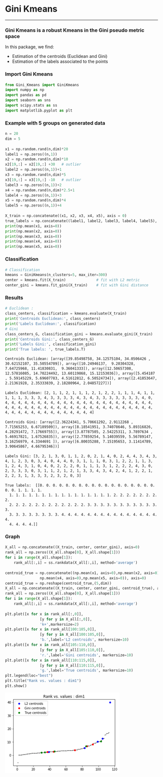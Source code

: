 # Gini Kmeans

---

### Gini Kmeans is a robust Kmeans in the Gini pseudo metric space

In this package, we find:

  * Estimation of the centroids (Euclidean and Gini)
  * Estimation of the labels associated to the points


### Import Gini Kmeans


```python
from Gini_Kmeans import GiniKmeans
import numpy as np
import pandas as pd
import seaborn as sns
import scipy.stats as ss
import matplotlib.pyplot as plt
```

### Example with 5 groups on generated data

```python
n = 20
dim = 5

x1 = np.random.rand(n,dim)*20
label1 = np.zeros((n,1))
x2 = np.random.rand(n,dim)*10
x2[19,:] = x2[19,:] +30   # outlier
label2 = np.zeros((n,1))+1
x3 = np.random.rand(n,dim)*5
x3[19,:] = x3[19,:] -10   # outlier
label3 = np.zeros((n,1))+2
x4 = np.random.rand(n,dim)*2.5+1
label4 = np.zeros((n,1))+3
x5 = np.random.rand(n,dim)*4
label5 = np.zeros((n,1))+4

X_train = np.concatenate((x1, x2, x3, x4, x5), axis = 0)
true_labels = np.concatenate((label1, label2, label3, label4, label5), axis = 0)
print(np.mean(x1, axis=0))
print(np.mean(x2, axis=0))
print(np.mean(x3, axis=0))
print(np.mean(x4, axis=0))
print(np.mean(x5, axis=0))
```


### Classification

```python
# Classification
kmeans = GiniKmeans(n_clusters=5, max_iter=300)
center = kmeans.fit(X_train)              # fit with L2 metric
center_gini = kmeans.fit_gini(X_train)    # fit with Gini distance
```

### Results

```python
# Euclidean :
class_centers, classification = kmeans.evaluate(X_train)
print('Centroids Euclidean:', class_centers)
print('Labels Euclidean:', classification)
# Gini
class_centers_G, classification_gini = kmeans.evaluate_gini(X_train)
print('Centroids Gini:', class_centers_G)
print('Labels Gini:', classification_gini)
print('True labels: ', true_labels.T)
```

    Centroids Euclidean: [array([39.85498758, 34.12575104, 34.0506426 , 30.62152107, 35.50554709]), array([10.24946137,  9.20304328,  7.64725968, 11.41830831,  9.36041333]), array([12.50657308, 12.57816085, 14.70224492, 13.60119868, 15.12153036]), array([5.454187  , 5.59145229, 5.69607783, 4.51612812, 6.50524734]), array([2.41853647, 2.21361928, 2.35333839, 2.18280964, 2.04857227])]
    
    Labels Euclidean: [2, 1, 1, 2, 1, 1, 1, 2, 1, 2, 2, 1, 1, 1, 4, 1, 1, 1, 1, 1, 3, 3, 3, 4, 3, 3, 3, 3, 4, 3, 4, 3, 3, 3, 3, 3, 3, 3, 4, 0, 4, 4, 4, 4, 4, 4, 4, 4, 4, 4, 4, 4, 4, 4, 4, 4, 4, 4, 4, 4, 4, 4, 4, 4, 4, 4, 4, 4, 4, 4, 4, 4, 4, 4, 4, 4, 4, 4, 4, 4, 4, 4, 4, 4, 4, 4, 4, 4, 4, 4, 4, 4, 4, 4, 4, 4, 4, 4, 4, 4]
    
    Centroids Gini: [array([2.36224341, 5.70661292, 2.9112268 , 7.71565253, 6.67189509]), array([8.18541951, 3.74078646, 5.89316826, 4.28291472, 7.17669755]), array([3.87787505, 2.54225311, 3.7897634 , 5.46917821, 1.67526835]), array([2.77859254, 5.14039559, 5.56789147, 3.16256979, 4.3344691 ]), array([6.80035288, 7.15195653, 3.11414789, 3.90645867, 4.66795346])]
    
    Labels Gini: [3, 2, 1, 3, 0, 1, 1, 2, 0, 2, 1, 4, 0, 2, 4, 4, 3, 4, 3, 4, 1, 2, 3, 0, 3, 4, 0, 4, 4, 0, 3, 1, 1, 1, 0, 3, 1, 2, 2, 1, 1, 3, 1, 2, 4, 3, 1, 0, 4, 0, 2, 2, 2, 0, 1, 1, 1, 3, 1, 2, 2, 2, 4, 3, 0, 2, 3, 3, 3, 0, 3, 1, 1, 2, 1, 2, 1, 3, 3, 4, 3, 4, 2, 4, 1, 2, 2, 1, 2, 2, 3, 1, 3, 3, 3, 2, 3, 2, 0, 3]
    
    True labels:  [[0. 0. 0. 0. 0. 0. 0. 0. 0. 0. 0. 0. 0. 0. 0. 0. 0. 0. 0. 0. 1. 1. 1. 1.
      1. 1. 1. 1. 1. 1. 1. 1. 1. 1. 1. 1. 1. 1. 1. 1. 2. 2. 2. 2. 2. 2. 2. 2.
      2. 2. 2. 2. 2. 2. 2. 2. 2. 2. 2. 2. 3. 3. 3. 3. 3. 3. 3. 3. 3. 3. 3. 3.
      3. 3. 3. 3. 3. 3. 3. 3. 4. 4. 4. 4. 4. 4. 4. 4. 4. 4. 4. 4. 4. 4. 4. 4.
      4. 4. 4. 4.]]

### Graph

```python
X_all = np.concatenate((X_train, center, center_gini), axis=0) 
rank_all = np.zeros((X_all.shape[0], X_all.shape[1]))
for i in range(X_all.shape[1]):
    rank_all[:,i] = ss.rankdata(X_all[:,i], method='average')

centroid_true = np.concatenate((np.mean(x1, axis=0),np.mean(x2, axis=0),np.mean(x3, axis=0),
                np.mean(x4, axis=0),np.mean(x5, axis=0)), axis=0)
centroid_true = np.reshape(centroid_true,(5,dim))
X_all = np.concatenate((X_train, center, center_gini, centroid_true), axis=0) 
rank_all = np.zeros((X_all.shape[0], X_all.shape[1]))
for i in range(X_all.shape[1]):
    rank_all[:,i] = ss.rankdata(X_all[:,i], method='average')

plt.plot([x for x in rank_all[:,0]],
                [y for y in X_all[:,0]],
                'k+',markersize=2)
plt.plot([x for x in rank_all[100:105,0]],
                [y for y in X_all[100:105,0]],
                'b.',label='L2 centroids', markersize=10)
plt.plot([x for x in rank_all[105:110,0]],
                [y for y in X_all[105:110,0]],
                'r.',label='Gini centroids', markersize=10)
plt.plot([x for x in rank_all[110:115,0]],
                [y for y in X_all[110:115,0]],
                'g.',label='True centroids', markersize=10)
plt.legend(loc="best")
plt.title("Rank vs. values : dim1")
plt.show()
```

![png](Figure_Kmeans.png)


